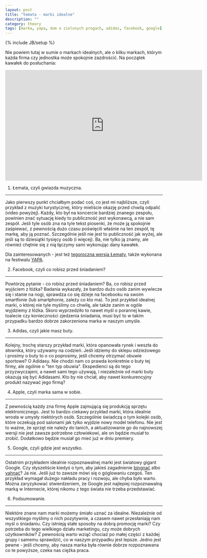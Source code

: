 ```yaml
---
layout: post
title: "łemata - marki idealne"
description: ""
category: theory
tags: [marka, yapa, dom o zielonych progach, adidas, facebook, google]
---
```

{% include JB/setup %}

Nie powiem tutaj w sumie o markach idealnych, ale o kilku markach, którym każda firma czy jednostka może spokojnie zazdrościć. Na początek kawałek do posłuchania:

<iframe width="630" height="354" src="http://www.youtube.com/embed/eJfEMdabHJA?rel=0" frameborder="0"> </iframe>

1) Łemata, czyli gwiazda muzyczna.
----------------------------------

Jako pierwszy punkt chciałbym podać coś, co jest mi najbliższe, czyli przykład z muzyki turystycznej, który mieliście okazję przed chwilą odpalić (video powyżej). Każdy, kto był na koncercie bardziej znanego zespołu, powinien znać sytuację kiedy to publiczność jest wykonawcą, a nie sam zespół. Jeśli tyle osób zna na tyle tekst piosenki, że może ją spokojnie zaśpiewać, z pewnością dużo czasu poświęcili właśnie na ten zespół, tę markę, aby ją poznać. Szczególnie jeśli nie jest to publiczność jak wyżej, ale jeśli są to dziesiątki tysięcy osób (i więcej). Ba, nie tylko ją znamy, ale również chętnie się z nią łączymy sami wykonując dany kawałek.

Dla zainteresowanych - jest też [tegoroczna wersja Łematy](http://www.youtube.com/watch?v=GaNZijOzeno), także wykonana na festiwalu [YAPA](http://www.yapa.art.pl).

2) Facebook, czyli co robisz przed śniadaniem?
----------------------------------------------

Powtórzę pytanie - co robisz przed śniadaniem? Ba, co robisz przed wyjściem z łóżka? Badania wykazały, że bardzo dużo osób zanim wywlecze się i stanie na nogi, sprawdza co się dzieje na facebooku na swoim smartfonie (lub smartphonie, zależy co kto ma). To jest przykład idealnej marki, o której nie tyle myślimy co chwilę, ale także zanim w ogóle wyjdziemy z łóżka. Skoro wyprzedziło to nawet myśl o porannej kawie, toalecie czy konieczności zjedzenia śniadania, musi być to w takim przypadku bardzo dobrze zakorzeniona marka w naszym umyśle.

3) Adidas, czyli jakie masz buty.
---------------------------------

Kolejny, trochę starszy przykład marki, która opanowała rynek i weszła do słownika, który używamy na codzień. Jeśli idziemy do sklepu odzieżowego i prosimy o buty to o co poprosimy, jeśli chcemy otrzymać obuwie sportowe? O Adidasy. Nie chodzi nam co prawda konkretnie o buty tej firmy, ale ogólnie o "ten typ obuwia". Ekspedienci są do tego przyzwyczajeni, a nawet sami tego używają, i niezależnie od marki buty okazują się być Adidasami. Kto by nie chciał, aby nawet konkurencyjny produkt nazywać jego firmą?

4) Apple, czyli marka sama w sobie.
-----------------------------------

Z pewnością każdy zna firmę Apple zajmującą się produkcją sprzętu elektronicznego. Jest to bardzo ciekawy przykład marki, która idealnie wrosła w umysły niektórych osób. Szczególnie świadczą o tym kolejki osób, które oczekują pod salonami jak tylko wyjdzie nowy model telefonu. Nie jest to ważne, że sprzęt nie należy do tanich, a aktualizowanie go do najnowszej wersji nie jest zawsze potrzebne człowiekowi, ale on będzie musiał to zrobić. Dodatkowo będzie musiał go mieć już w dniu premiery.

5) Google, czyli gdzie jest wszystko.
-------------------------------------

Ostatnim przykładem idealnie rozpoznawalnej marki jest światowy gigant Google. Czy słyszeliście kiedyś o tym, aby jakieś zagadnienie [bingnąć](http://www.bing.com) albo [yahnąć](http://pl.search.yahoo.com/)? Ja nie. Jeśli już to zawsze mówi się o góglowaniu czegoś. Ten przykład wymagał dużego nakładu pracy i rozwoju, ale chyba było warto. Można zaryzykować stwierdzeniem, że Google jest najlepiej rozpoznawalną marką w Internecie, której nikomu z tego świata nie trzeba przedstawiać.

6) Podsumowanie.
----------------

Niektóre znane nam marki możemy śmiało uznać za idealne. Niezależnie od wszystkiego myślimy o nich pozytywnie, a czasem nawet przesłaniają nam myśl o śniadaniu. Czy istnieją stałe sposoby na dobrą promocję marki? Czy potrzeba do tego wielkiego działu marketingu, czy może dobrych użytkowników? Z pewnością warto wziąć chociaż po małej części z każdej grupy i samemu sprawdzić, co w naszym przypadku jest lepsze. Jedno jest pewne - jeśli chcemy, aby nasza marka była równie dobrze rozpoznawana co te powyższe, czeka nas ciężka praca.

